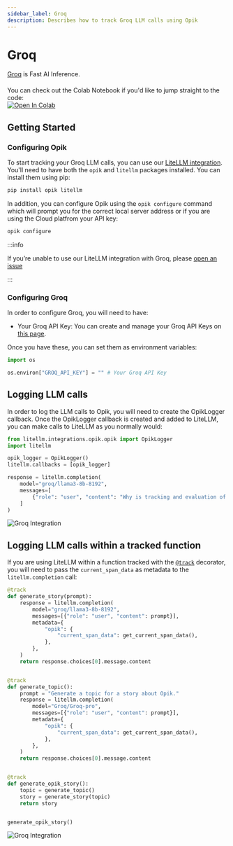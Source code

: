 ```yaml
---
sidebar_label: Groq
description: Describes how to track Groq LLM calls using Opik
---
```


# Groq

[Groq](https://groq.com/) is Fast AI Inference.

<div style="display: flex; align-items: center; flex-wrap: wrap; margin: 20px 0;">
  <span style="margin-right: 10px;">You can check out the Colab Notebook if you'd like to jump straight to the code:</span>
  <a href="https://colab.research.google.com/github/comet-ml/opik/blob/main/apps/opik-documentation/documentation/docs/cookbook/groq.ipynb" target="_blank" rel="noopener noreferrer">
    <img src="https://colab.research.google.com/assets/colab-badge.svg" alt="Open In Colab" style="vertical-align: middle;"/>
  </a>
</div>

## Getting Started

### Configuring Opik

To start tracking your Groq LLM calls, you can use our [LiteLLM integration](/docs/opik/tracing/integrations/litellm). You'll need to have both the `opik` and `litellm` packages installed. You can install them using pip:

```bash
pip install opik litellm
```

In addition, you can configure Opik using the `opik configure` command which will prompt you for the correct local server address or if you are using the Cloud platfrom your API key:

```bash
opik configure
```

:::info

If you’re unable to use our LiteLLM integration with Groq, please [open an issue](https://github.com/comet-ml/opik/issues/new/choose)

:::

### Configuring Groq

In order to configure Groq, you will need to have:

- Your Groq API Key: You can create and manage your Groq API Keys on [this page](https://console.groq.com/keys).

Once you have these, you can set them as environment variables:

```python
import os

os.environ["GROQ_API_KEY"] = "" # Your Groq API Key
```

## Logging LLM calls

In order to log the LLM calls to Opik, you will need to create the OpikLogger callback. Once the OpikLogger callback is created and added to LiteLLM, you can make calls to LiteLLM as you normally would:

```python
from litellm.integrations.opik.opik import OpikLogger
import litellm

opik_logger = OpikLogger()
litellm.callbacks = [opik_logger]

response = litellm.completion(
    model="groq/llama3-8b-8192",
    messages=[
        {"role": "user", "content": "Why is tracking and evaluation of LLMs important?"}
    ]
)
```

![Groq Integration](/img/cookbook/groq_trace_cookbook.png)

## Logging LLM calls within a tracked function

If you are using LiteLLM within a function tracked with the [`@track`](/tracing/log_traces#using-function-decorators) decorator, you will need to pass the `current_span_data` as metadata to the `litellm.completion` call:

```python
@track
def generate_story(prompt):
    response = litellm.completion(
        model="groq/llama3-8b-8192",
        messages=[{"role": "user", "content": prompt}],
        metadata={
            "opik": {
                "current_span_data": get_current_span_data(),
            },
        },
    )
    return response.choices[0].message.content


@track
def generate_topic():
    prompt = "Generate a topic for a story about Opik."
    response = litellm.completion(
        model="Groq/Groq-pro",
        messages=[{"role": "user", "content": prompt}],
        metadata={
            "opik": {
                "current_span_data": get_current_span_data(),
            },
        },
    )
    return response.choices[0].message.content


@track
def generate_opik_story():
    topic = generate_topic()
    story = generate_story(topic)
    return story


generate_opik_story()
```

![Groq Integration](/img/cookbook/groq_trace_decorator_cookbook.png)
